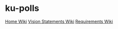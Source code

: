 # ku-polls



[Home Wiki](../../wiki/home)
[Vision Statements Wiki](../../wiki/Vision%20Statement)
[Requirements Wiki](../../wiki/requirements)
